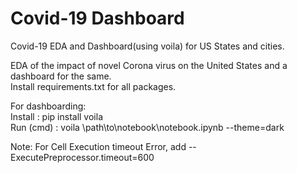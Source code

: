 # Covid-19 Dashboard
Covid-19 EDA and Dashboard(using voila) for US States and cities.

EDA of the impact of novel Corona virus on the United States and a dashboard for the same.<br>
Install requirements.txt for all packages.

For dashboarding:<br>
      Install : pip install voila <br>
      Run (cmd) : voila \path\to\notebook\notebook.ipynb --theme=dark <br>

Note: For Cell Execution timeout Error, add    --ExecutePreprocessor.timeout=600
